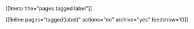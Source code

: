 [[!meta title="pages tagged label"]]

[[!inline pages="tagged(label)" actions="no" archive="yes"
feedshow=10]]
